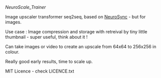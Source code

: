 *NeuroScale_Trainer*

Image upscaler transformer seq2seq, based on [NeuroSync](https://github.com/AnimaVR/NeuroSync_Trainer_Lite) - but for images.

Use case : Image compression and storage with retreival by tiny little thumbnail - super useful, think about it !

Can take images or video to create an upscale from 64x64 to 256x256 in colour.

Really good early results, time to scale up.

MIT Licence - check LICENCE.txt

